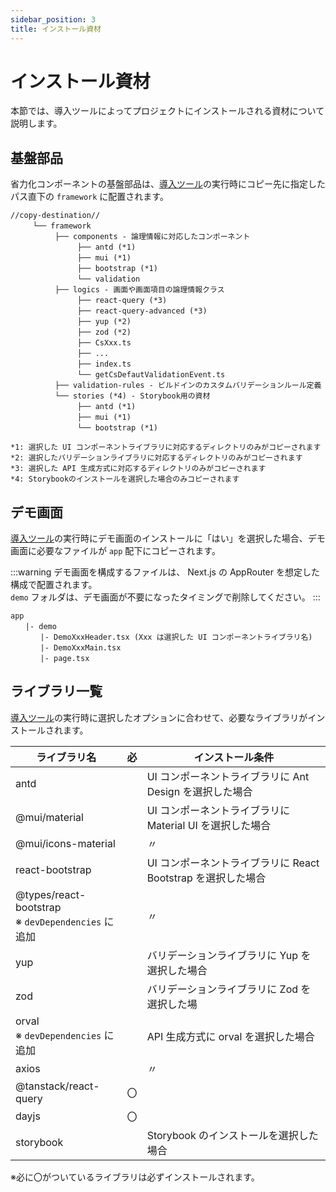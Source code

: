 ```yaml
---
sidebar_position: 3
title: インストール資材
---
```


# インストール資材

本節では、導入ツールによってプロジェクトにインストールされる資材について説明します。

## 基盤部品

省力化コンポーネントの基盤部品は、[導入ツール](./introduction-tool.md)の実行時にコピー先に指定したパス直下の `framework` に配置されます。

```
//copy-destination//
　　　└── framework
　　　　　　├── components - 論理情報に対応したコンポーネント
　　　　　　　　　├── antd (*1)
　　　　　　　　　├── mui (*1)
　　　　　　　　　├── bootstrap (*1)
　　　　　　　　　└── validation
　　　　　　├── logics - 画面や画面項目の論理情報クラス
　　　　　　　　　├── react-query (*3)
　　　　　　　　　├── react-query-advanced (*3)
　　　　　　　　　├── yup (*2)
　　　　　　　　　├── zod (*2)　　　　　　
　　　　　　　　　├── CsXxx.ts
　　　　　　　　　├── ...
　　　　　　　　　├── index.ts
　　　　　　　　　└── getCsDefautValidationEvent.ts
　　　　　　├── validation-rules - ビルドインのカスタムバリデーションルール定義
　　　　　　└── stories (*4) - Storybook用の資材
　　　　　　　　　├── antd (*1)
　　　　　　　　　├── mui (*1)
　　　　　　　　　└── bootstrap (*1)

*1: 選択した UI コンポーネントライブラリに対応するディレクトリのみがコピーされます
*2: 選択したバリデーションライブラリに対応するディレクトリのみがコピーされます
*3: 選択した API 生成方式に対応するディレクトリのみがコピーされます
*4: Storybookのインストールを選択した場合のみコピーされます
```

## デモ画面

[導入ツール](./introduction-tool.md)の実行時にデモ画面のインストールに「はい」を選択した場合、デモ画面に必要なファイルが `app` 配下にコピーされます。

:::warning
デモ画面を構成するファイルは、 Next.js の AppRouter を想定した構成で配置されます。  
`demo` フォルダは、デモ画面が不要になったタイミングで削除してください。
:::

```
app
　　|- demo
　　　　|- DemoXxxHeader.tsx (Xxx は選択した UI コンポーネントライブラリ名)
　　　　|- DemoXxxMain.tsx
　　　　|- page.tsx
```

## ライブラリ一覧

[導入ツール](./introduction-tool.md)の実行時に選択したオプションに合わせて、必要なライブラリがインストールされます。

| ライブラリ名                                             | 必  | インストール条件                                             |
| -------------------------------------------------------- | --- | ------------------------------------------------------------ |
| antd                                                     |     | UI コンポーネントライブラリに Ant Design を選択した場合      |
| @mui/material                                            |     | UI コンポーネントライブラリに Material UI を選択した場合     |
| @mui/icons-material                                      |     | 〃                                                           |
| react-bootstrap                                          |     | UI コンポーネントライブラリに React Bootstrap を選択した場合 |
| @types/react-bootstrap <br /> ※ `devDependencies` に追加 |     | 〃                                                           |
| yup                                                      |     | バリデーションライブラリに Yup を選択した場合                |
| zod                                                      |     | バリデーションライブラリに Zod を選択した場                  |
| orval <br /> ※ `devDependencies` に追加                  |     | API 生成方式に orval を選択した場合                          |
| axios                                                    |     | 〃                                                           |
| @tanstack/react-query                                    | 〇  |                                                              |
| dayjs                                                    | 〇  |                                                              |
| storybook                                                |     | Storybook のインストールを選択した場合                       |

※必に〇がついているライブラリは必ずインストールされます。
